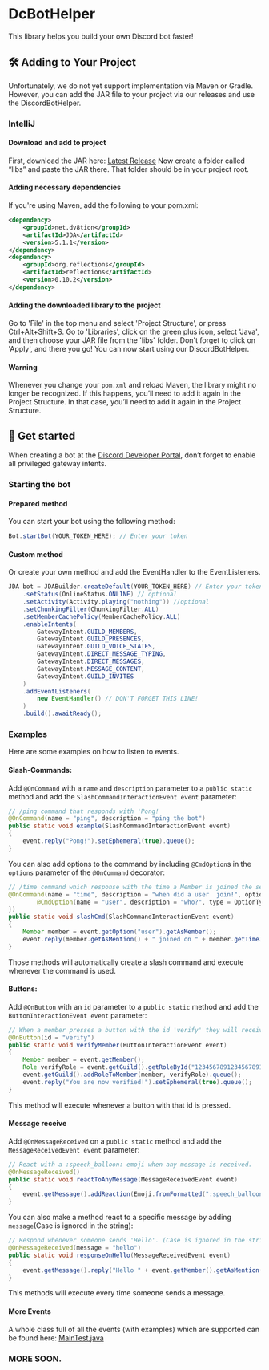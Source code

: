 # DcBotHelper
This library helps you build your own Discord bot faster!
## 🛠️ Adding to Your Project
Unfortunately, we do not yet support implementation via Maven or Gradle. However, you can add the JAR file to your project via our releases and use the DiscordBotHelper.
### IntelliJ
#### Download and add to project
First, download the JAR here: [Latest Release](https://github.com/lil-aleks/DcBotHelper/releases/latest)
Now create a folder called “libs” and paste the JAR there. That folder should be in your project root.
#### Adding necessary dependencies
If you're using Maven, add the following to your pom.xml:
```xml
<dependency>
    <groupId>net.dv8tion</groupId>
    <artifactId>JDA</artifactId>
    <version>5.1.1</version>
</dependency>
<dependency>
    <groupId>org.reflections</groupId>
    <artifactId>reflections</artifactId>
    <version>0.10.2</version>
</dependency>
```
#### Adding the downloaded library to the project
Go to 'File' in the top menu and select 'Project Structure', or press Ctrl+Alt+Shift+S.
Go to 'Libraries', click on the green plus icon, select 'Java', and then choose your JAR file from the 'libs' folder.
Don't forget to click on 'Apply', and there you go! You can now start using our DiscordBotHelper.
#### Warning
Whenever you change your `pom.xml` and reload Maven, the library might no longer be recognized. If this happens, you’ll need to add it again in the Project Structure. In that case, you’ll need to add it again in the Project Structure.
## 🚀 Get started
When creating a bot at the [Discord Developer Portal](https://discord.com/developers), don’t forget to enable all privileged gateway intents.

### Starting the bot
#### Prepared method
You can start your bot using the following method:
```java 
Bot.startBot(YOUR_TOKEN_HERE); // Enter your token
```
#### Custom method
Or create your own method and add the EventHandler to the EventListeners.
```java
JDA bot = JDABuilder.createDefault(YOUR_TOKEN_HERE) // Enter your token
    .setStatus(OnlineStatus.ONLINE) // optional
    .setActivity(Activity.playing("nothing")) //optional
    .setChunkingFilter(ChunkingFilter.ALL)
    .setMemberCachePolicy(MemberCachePolicy.ALL)
    .enableIntents(
        GatewayIntent.GUILD_MEMBERS,
        GatewayIntent.GUILD_PRESENCES,
        GatewayIntent.GUILD_VOICE_STATES,
        GatewayIntent.DIRECT_MESSAGE_TYPING,
        GatewayIntent.DIRECT_MESSAGES,
        GatewayIntent.MESSAGE_CONTENT,
        GatewayIntent.GUILD_INVITES
    )
    .addEventListeners(
        new EventHandler() // DON'T FORGET THIS LINE!
    )
    .build().awaitReady();
```
### Examples
Here are some examples on how to listen to events.
#### Slash-Commands:
Add `@OnCommand` with a `name` and `description` parameter to a `public static` method and add the `SlashCommandInteractionEvent event` parameter:
```java
// /ping command that responds with 'Pong!
@OnCommand(name = "ping", description = "ping the bot")
public static void example(SlashCommandInteractionEvent event)
{
    event.reply("Pong!").setEphemeral(true).queue();
}
```
You can also add options to the command by including `@CmdOption`s in the `options` parameter of the `@OnCommand` decorator:
```java
// /time command which response with the time a Member is joined the server!
@OnCommand(name = "time", description = "when did a user  join!", options = {
        @CmdOption(name = "user", description = "who?", type = OptionType.USER, required = true)
})
public static void slashCmd(SlashCommandInteractionEvent event)
{
    Member member = event.getOption("user").getAsMember();
    event.reply(member.getAsMention() + " joined on " + member.getTimeJoined()).setEphemeral(true).queue();
}
```
Those methods will automatically create a slash command and execute whenever the command is used.
#### Buttons:
Add `@OnButton` with an `id` parameter  to a `public static` method and add the `ButtonInteractionEvent event` parameter:
```java
// When a member presses a button with the id 'verify' they will receive a specific role on the server.
@OnButton(id = "verify")
public static void verifyMember(ButtonInteractionEvent event)
{
    Member member = event.getMember();
    Role verifyRole = event.getGuild().getRoleById("1234567891234567891");
    event.getGuild().addRoleToMember(member, verifyRole).queue();
    event.reply("You are now verified!").setEphemeral(true).queue();
}
```
This method will execute whenever a button with that id is pressed.
#### Message receive
Add `@OnMessageReceived` on a `public static` method and add the `MessageReceivedEvent event` parameter:
```java
// React with a :speech_balloon: emoji when any message is received.
@OnMessageReceived()
public static void reactToAnyMessage(MessageReceivedEvent event)
{
    event.getMessage().addReaction(Emoji.fromFormatted(":speech_balloon:")).queue();
}
```
You can also make a method react to a specific message by adding `message`(Case is ignored in the string):
```java
// Respond whenever someone sends 'Hello'. (Case is ignored in the string)
@OnMessageReceived(message = "hello")
public static void responseOnHello(MessageReceivedEvent event)
{
    event.getMessage().reply("Hello " + event.getMember().getAsMention()).queue();
}
```
This methods will execute every time someone sends a message.
#### More Events
A whole class full of all the events (with examples) which are supported can be found here: [MainTest.java](https://github.com/lil-aleks/DcBotHelper/blob/main/src/test/java/MainTest.java)
### MORE SOON.
